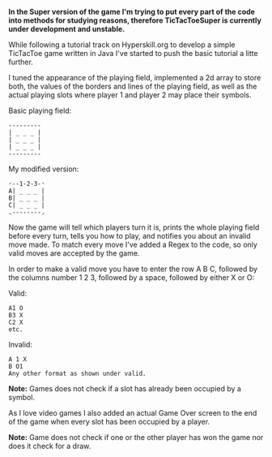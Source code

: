 **In the Super version of the game I'm trying to put every part of the code into methods
for studying reasons, therefore TicTacToeSuper is currently under development 
and unstable.**

While following a tutorial track on Hyperskill.org to develop a simple TicTacToe game
written in Java I've started to push the basic tutorial a litte further.

I tuned the appearance of the playing field, implemented a 2d array to store both,
the values of the borders and lines of the playing field, as well as the actual
playing slots where player 1 and player 2 may place their symbols.

Basic playing field:
```
---------
| _ _ _ |
| _ _ _ |    
| _ _ _ |
---------
```
My modified version:
```
◜--1-2-3-◝
A| _ _ _ |
B| _ _ _ |    
C| _ _ _ |
◟--------◞
```

Now the game will tell which players turn it is, prints the whole playing field before
every turn, tells you how to play, and notifies you about an invalid move made. 
To match every move I've added a Regex to the code, so only valid moves are accepted
by the game.

In order to make a valid move you have to enter the row A B C, followed by the columns
number 1 2 3, followed by a space, followed by either X or O:

Valid:
```
A1 O
B3 X
C2 X
etc.
```
Invalid:
```
A 1 X
B O1
Any other format as shown under valid.
```

**Note:** Games does not check if a slot has already been occupied by a symbol.


As I love video games I also added an actual Game Over screen to the end of the game
when every slot has been occupied by a player.

**Note:** Game does not check if one or the other player has won the game nor does
it check for a draw.




